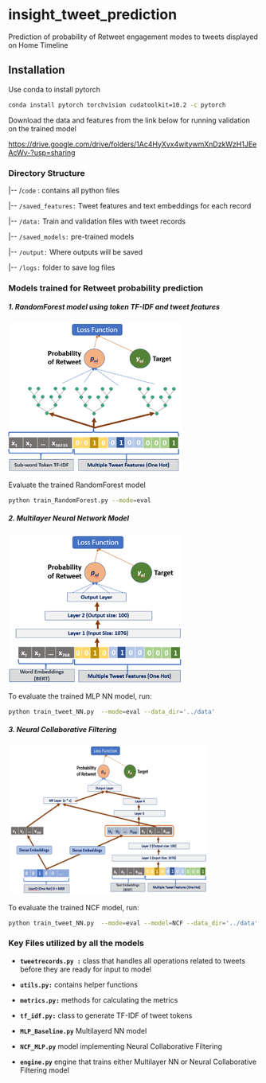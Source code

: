 # insight_tweet_prediction
Prediction of probability of Retweet engagement modes to tweets displayed on Home Timeline

## Installation

Use conda to install pytorch

```bash
conda install pytorch torchvision cudatoolkit=10.2 -c pytorch
```

Download the data and features from the link below for running validation on the trained model

https://drive.google.com/drive/folders/1Ac4HyXvx4witywmXnDzkWzH1JEeAcWv-?usp=sharing

### Directory Structure 

|-- /`code` : contains all python files

|-- `/saved_features:` Tweet features and text embeddings for each record

|-- `/data:` Train and validation files with tweet records

|-- `/saved_models:` pre-trained models

|-- `/output:` Where outputs will be saved

|-- `/logs:` folder to save log files

### Models trained for Retweet probability prediction

##### 1. RandomForest model using token TF-IDF and tweet features

<img src="/images/RF.png" width = "350" height="300">

Evaluate the trained RandomForest model

```bash
python train_RandomForest.py --mode=eval 
```

##### 2. Multilayer Neural Network Model

<img src="/images/MLP.png" width = "350" height="300">

To evaluate the trained MLP NN model, run:

```bash
python train_tweet_NN.py  --mode=eval --data_dir='../data'
```

##### 3. Neural Collaborative Filtering

<img src="/images/NCF.png" width = "400" height="300">

To evaluate the trained NCF model, run:

```bash
python train_tweet_NN.py  --mode=eval --model=NCF --data_dir='../data'
```

### Key Files utilized by all the models

*  **`tweetrecords.py :`**  class that handles all operations related to tweets before they are ready for input to model

*  **`utils.py:`** contains helper functions

*  **`metrics.py:`**  methods for calculating the metrics

*  **`tf_idf.py:`** class to generate TF-IDF of tweet tokens

* **`MLP_Baseline.py`** Multilayerd NN model

* **`NCF_MLP.py`** model implementing Neural Collaborative Filtering 

* **`engine.py`** engine that trains either Multilayer NN or Neural Collaborative Filtering model
